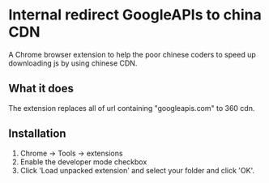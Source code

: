 # Internal redirect GoogleAPIs to china CDN

A Chrome browser extension to help the poor chinese coders to speed up downloading js by using chinese CDN.


## What it does

The extension replaces all of url containing "googleapis.com" to 360 cdn.


## Installation

1. Chrome -> Tools -> extensions
2. Enable the developer mode checkbox
3. Click 'Load unpacked extension' and select your folder and click 'OK'.
